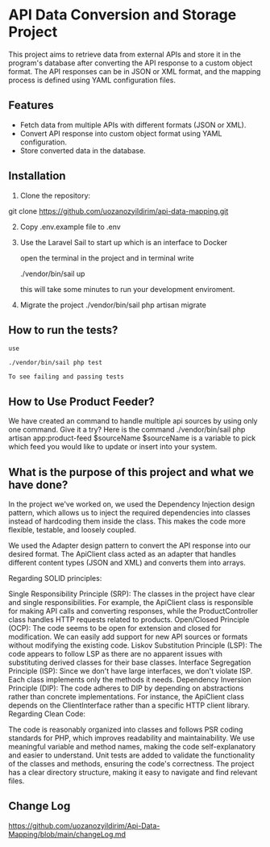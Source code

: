 # API Data Conversion and Storage Project

This project aims to retrieve data from external APIs and store it in the program's database after converting the API response to a custom object format. The API responses can be in JSON or XML format, and the mapping process is defined using YAML configuration files.

## Features

- Fetch data from multiple APIs with different formats (JSON or XML).
- Convert API response into custom object format using YAML configuration.
- Store converted data in the database.

## Installation

1. Clone the repository:

git clone https://github.com/uozanozyildirim/api-data-mapping.git

2. Copy .env.example file to .env

3. Use the Laravel Sail to start up which is an interface to Docker

    open the terminal in the project and in terminal write

    ./vendor/bin/sail up

   this will take some minutes to run your development enviroment.

3. Migrate the project
   ./vendor/bin/sail php artisan migrate

## How to run the tests?

    use 

    ./vendor/bin/sail php test
    
    To see failing and passing tests

## How to Use Product Feeder?
  We have created an command to handle multiple api sources by using only one command. 
  Give it a try? Here is the command
  ./vendor/bin/sail php artisan app:product-feed $sourceName
  $sourceName is a variable to pick which feed you would like to update or insert into your system.

## What is the purpose of this project and what we have done?

In the project we've worked on, we used the Dependency Injection design pattern, which allows us to inject the required dependencies into classes instead of hardcoding them inside the class. This makes the code more flexible, testable, and loosely coupled.

We used the Adapter design pattern to convert the API response into our desired format. The ApiClient class acted as an adapter that handles different content types (JSON and XML) and converts them into arrays.

Regarding SOLID principles:

Single Responsibility Principle (SRP): The classes in the project have clear and single responsibilities. For example, the ApiClient class is responsible for making API calls and converting responses, while the ProductController class handles HTTP requests related to products.
Open/Closed Principle (OCP): The code seems to be open for extension and closed for modification. We can easily add support for new API sources or formats without modifying the existing code.
Liskov Substitution Principle (LSP): The code appears to follow LSP as there are no apparent issues with substituting derived classes for their base classes.
Interface Segregation Principle (ISP): Since we don't have large interfaces, we don't violate ISP. Each class implements only the methods it needs.
Dependency Inversion Principle (DIP): The code adheres to DIP by depending on abstractions rather than concrete implementations. For instance, the ApiClient class depends on the ClientInterface rather than a specific HTTP client library.
Regarding Clean Code:

The code is reasonably organized into classes and follows PSR coding standards for PHP, which improves readability and maintainability.
We use meaningful variable and method names, making the code self-explanatory and easier to understand.
Unit tests are added to validate the functionality of the classes and methods, ensuring the code's correctness.
The project has a clear directory structure, making it easy to navigate and find relevant files.


## Change Log

https://github.com/uozanozyildirim/Api-Data-Mapping/blob/main/changeLog.md
